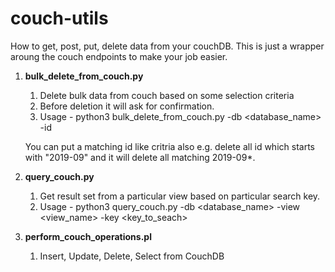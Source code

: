 # couch-utils

How to get, post, put, delete data from your couchDB.
This is just a wrapper aroung the couch endpoints to make your job easier.

1. **bulk_delete_from_couch.py**
      1. Delete bulk data from couch based on some selection criteria
      2. Before deletion it will ask for confirmation.
      3. Usage - python3 bulk_delete_from_couch.py -db <database_name> -id <matching id to delete>
    
      You can put a matching id like critria also e.g. delete all id which starts with "2019-09" and it will delete all matching 2019-09*.
        
2. **query_couch.py**
      1. Get result set from a particular view based on particular search key.
      2. Usage - python3 query_couch.py -db <database_name> -view <view_name> -key <key_to_seach>
        
3. **perform_couch_operations.pl**
      1. Insert, Update, Delete, Select from CouchDB
      
